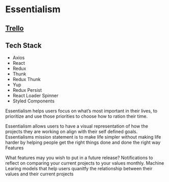 # Essentialism

## [Trello]("https://trello.com/b/Xk5lWB7O/essentialism")

## Tech Stack

- Axios
- React
- Redux
- Thunk
- Redux Thunk
- Yup
- Redux Persist
- React Loader Spinner
- Styled Components

Essentialism helps users focus on what’s most important in their lives, to prioritize and use those priorities to choose how to ration their time.

Essentialism allows users to have a visual representation of how the projects they are working on align with their self defined goals.
Essentialisms mission statement is to make life simpler without making life harder by helping people get the right things done and done the right way
Features

What features may you wish to put in a future release?
Notifications to reflect on comparing your current projects to your values monthly. Machine Learing models that help users quanitfy the relationship between their values and their current projects
